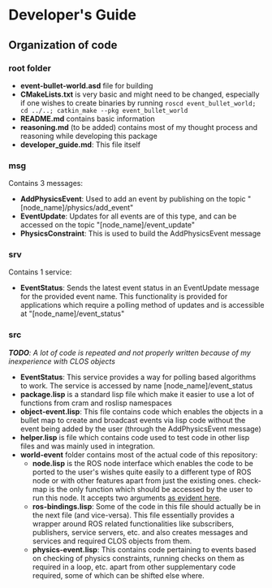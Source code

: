 # Developer's Guide

## Organization of code
### root folder
* **event-bullet-world.asd** file for building
* **CMakeLists.txt** is very basic and might need to be changed, especially if one wishes to create binaries by running ```roscd event_bullet_world; cd ../..; catkin_make --pkg event_bullet_world```
* **README.md** contains basic information
* **reasoning.md** (to be added) contains most of my thought process and reasoning while developing this package
* **developer_guide.md**: This file itself
 
### msg
Contains 3  messages:
* **AddPhysicsEvent**: Used to add an event by publishing on the topic "[node_name]/physics/add_event"
* **EventUpdate**: Updates for all events are of this type, and can be accessed on the topic "[node_name]/event_update"
* **PhysicsConstraint**: This is used to build the AddPhysicsEvent message

### srv
Contains 1 service:
* **EventStatus**: Sends the latest event status in an EventUpdate message for the provided event name. This functionality is provided for applications which require a polling method of updates and is accessible at "[node_name]/event_status"

### src
*__TODO__: A lot of code is repeated and not properly written because of my inexperience with CLOS objects*
* **EventStatus**: This service provides a way for polling based algorithms to work. The service is accessed by name [node_name]/event_status
* **package.lisp** is a standard lisp file which make it easier to use a lot of functions from cram and roslisp namespaces
* **object-event.lisp**: This file contains code which enables the objects in a bullet map to create and broadcast events via lisp code without the event being added by the user (through the AddPhysicsEvent message)
* **helper.lisp** is file which contains code used to test code in other lisp files and was mainly used in integration.
* **world-event** folder contains most of the actual code of this repository:
	* **node.lisp** is the ROS node interface which enables the code to be ported to the user's wishes quite easily to a different type of ROS node or with other features apart from just the existing ones.
    check-map is the only function which should be accessed by the user to run this node. It accepts two arguments [as evident here](https://github.com/kunaltyagi/event_bullet_world/blob/master/src/world-event/node.lisp#L3).
    * **ros-bindings.lisp**: Some of the code in this file should actually be in the next file (and vice-versa). This file essentially provides a wrapper around ROS related functionalities like subscribers, publishers, service servers, etc. and also creates messages and services and required CLOS objects from them.
    * **physics-event.lisp**: This contains code pertaining to events based on checking of physics constraints, running checks on them as required in a loop, etc. apart from other supplementary code required, some of which can be shifted else where.
